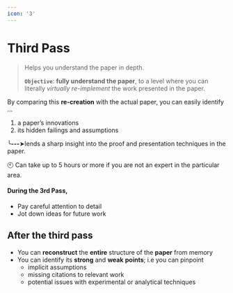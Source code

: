 ```yaml
---
icon: '3'
---
```


# Third Pass

> Helps you understand the paper in depth.
>
>
>
> **`Objective`**: **fully understand the paper**, to a level where you can literally _virtually re-implement_ the work presented in the paper.

By comparing this **re-creation** with the actual paper, you can easily identify ...

1. a paper’s innovations
2. its hidden failings and assumptions

╰**---**➤lends a sharp insight into the proof and presentation techniques in the paper.



🕙 Can take up to 5 hours or more if you are not an expert in the particular area.

#### During the 3rd Pass,

* Pay careful attention to detail
* Jot down ideas for future work



## After the third pass

* You can **reconstruct** the **entire** structure of the **paper** from memory
* You can identify its **strong** and **weak** **points**; i.e you can pinpoint
  * implicit assumptions
  * missing citations to relevant work&#x20;
  * potential issues with experimental or analytical techniques

